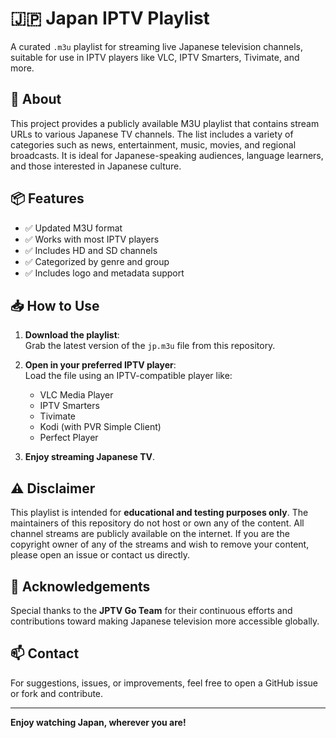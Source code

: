 # 🇯🇵 Japan IPTV Playlist

A curated `.m3u` playlist for streaming live Japanese television channels, suitable for use in IPTV players like VLC, IPTV Smarters, Tivimate, and more.

## 📄 About

This project provides a publicly available M3U playlist that contains stream URLs to various Japanese TV channels. The list includes a variety of categories such as news, entertainment, music, movies, and regional broadcasts. It is ideal for Japanese-speaking audiences, language learners, and those interested in Japanese culture.

## 📦 Features

- ✅ Updated M3U format
- ✅ Works with most IPTV players
- ✅ Includes HD and SD channels
- ✅ Categorized by genre and group
- ✅ Includes logo and metadata support

## 📥 How to Use

1. **Download the playlist**:  
   Grab the latest version of the `jp.m3u` file from this repository.

2. **Open in your preferred IPTV player**:  
   Load the file using an IPTV-compatible player like:
   - VLC Media Player
   - IPTV Smarters
   - Tivimate
   - Kodi (with PVR Simple Client)
   - Perfect Player

3. **Enjoy streaming Japanese TV**.

## ⚠️ Disclaimer

This playlist is intended for **educational and testing purposes only**. The maintainers of this repository do not host or own any of the content. All channel streams are publicly available on the internet. If you are the copyright owner of any of the streams and wish to remove your content, please open an issue or contact us directly.

## 🙏 Acknowledgements

Special thanks to the **JPTV Go Team** for their continuous efforts and contributions toward making Japanese television more accessible globally.

## 📫 Contact

For suggestions, issues, or improvements, feel free to open a GitHub issue or fork and contribute.

---

**Enjoy watching Japan, wherever you are!**

